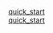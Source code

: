 [quick_start]("https://nsq.io/overview/quick_start.html")  
[quick_start]("https://blog.csdn.net/skh2015java/article/details/82747450")
